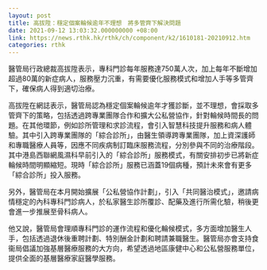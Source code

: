 ```yaml
---
layout: post
title: 高拔陞：穩定個案輪候逾年不理想　將多管齊下解決問題
date: 2021-09-12 13:03:32.000000000 +08:00
link: https://news.rthk.hk/rthk/ch/component/k2/1610181-20210912.htm
categories: rthk
---
```


醫管局行政總裁高拔陞表示，專科門診每年服務達750萬人次，加上每年不斷增加超過80萬的新症病人，服務壓力沉重，有需要優化服務模式和增加人手等多管齊下，確保病人得到適切治療。

高拔陞在網誌表示，醫管局認為穩定個案輪候逾年才獲診斷，並不理想，會採取多管齊下的策略，包括透過跨專業團隊合作和擴大公私營協作，針對輪候時間長的問題。在其他環節，例如診所管理和求診流程，會引入智慧科技提升服務和病人體驗。其中引入跨專業團隊的「綜合診所」，由醫生領導跨專業團隊，加上資深護師和專職醫療人員等，因應不同疾病制訂臨床服務流程，分別參與不同的治療階段。其中港島西聯網風濕科早前引入的「綜合診所」服務模式，有關安排初步已將新症輪候時間明顯縮短。現時「綜合診所」服務已涵蓋19個病種，預計未來會有更多「綜合診所」投入服務。

另外，醫管局在本月開始擴展「公私營協作計劃」，引入「共同醫治模式」，邀請病情穩定的內科專科門診病人，於私家醫生診所覆診、配藥及進行所需化驗，稍後更會進一步推展至骨科病人。

他又說，醫管局會理順專科門診的運作流程和優化輪候模式，多方面增加醫生人手，包括透過退休後重聘計劃、特別酬金計劃和聘請兼職醫生。醫管局亦會支持食衞局倡議加強基層醫療服務的大方向，希望透過地區康健中心和公私營服務單位，提供全面的基層醫療家庭醫學服務。
